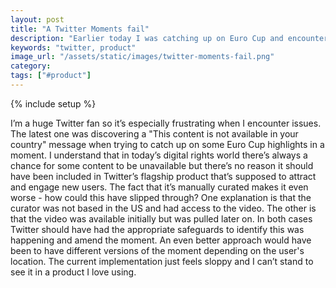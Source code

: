 ```yaml
---
layout: post
title: "A Twitter Moments fail"
description: "Earlier today I was catching up on Euro Cup and encountered a content not available in your country error message. This is Sloppy and Twitter needs to do a better job with their flagship product."
keywords: "twitter, product"
image_url: "/assets/static/images/twitter-moments-fail.png"
category:
tags: ["#product"]
---
```

{% include setup %}
<div style="float:right; width:240px;">
  <amp-img src="{{ IMG_PATH }}twitter-moments-fail.png" alt="Content not available in your country" width="750" height="1334" layout="responsive"></amp-img>
</div>

I’m a huge Twitter fan so it’s especially frustrating when I encounter issues. The latest one was discovering a "This content is not available in your country" message when trying to catch up on some Euro Cup highlights in a moment. I understand that in today’s digital rights world there’s always a chance for some content to be unavailable but there’s no reason it should have been included in Twitter’s flagship product that’s supposed to attract and engage new users. The fact that it’s manually curated makes it even worse - how could this have slipped through? One explanation is that the curator was not based in the US and had access to the video. The other is that the video was available initially but was pulled later on. In both cases Twitter should have had the appropriate safeguards to identify this was happening and amend the moment. An even better approach would have been to have different versions of the moment depending on the user's location. The current implementation just feels sloppy and I can’t stand to see it in a product I love using.
